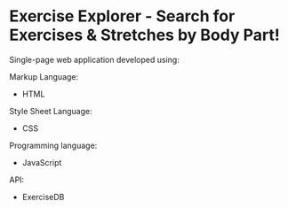 # Exercise Explorer - Search for Exercises & Stretches by Body Part!

Single-page web application developed using:

Markup Language:
- HTML

Style Sheet Language:
- CSS

Programming language:
- JavaScript

API:
- ExerciseDB
